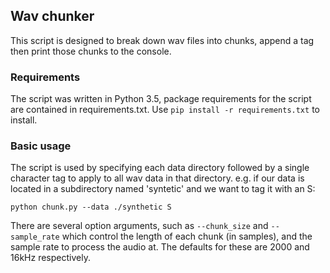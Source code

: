 
##  Wav chunker

This script is designed to break down wav files into chunks, append a tag then print those chunks to the console.

### Requirements

The script was written in Python 3.5, package requirements for the script are contained in requirements.txt. Use `pip install -r requirements.txt` to install.

### Basic usage

The script is used by specifying each data directory followed by a single character tag to apply to all wav data in that directory. e.g. if our data is located in a subdirectory named 'syntetic' and we want to tag it with an S:

```
python chunk.py --data ./synthetic S
```

There are several option arguments, such as `--chunk_size` and `--sample_rate` which control the length of each chunk (in samples), and the sample rate to process the audio at. The defaults for these are 2000 and 16kHz respectively.
